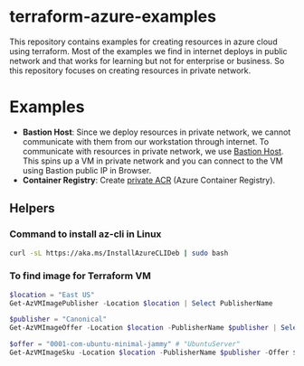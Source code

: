 # terraform-azure-examples
This repository contains examples for creating resources in azure cloud using terraform.  Most of the examples we find in internet deploys in public network and that works for learning but not for enterprise or business. So this repository focuses on creating resources in private network.

# Examples
- **Bastion Host**:  Since we deploy resources in private network, we cannot communicate with them from our workstation through internet.  To communicate with resources in private network, we use [Bastion Host](./bastion_host/).  This spins up a VM in private network and you can connect to the VM using Bastion public IP in Browser.  
- **Container Registry**: Create [private ACR](./acr_private/) (Azure Container Registry).

## Helpers
### Command to install az-cli in Linux
```bash
curl -sL https://aka.ms/InstallAzureCLIDeb | sudo bash
```

### To find image for Terraform VM
```powershell
$location = "East US"
Get-AzVMImagePublisher -Location $location | Select PublisherName

$publisher = "Canonical"
Get-AzVMImageOffer -Location $location -PublisherName $publisher | Select Offer

$offer = "0001-com-ubuntu-minimal-jammy" # "UbuntuServer" 
Get-AzVMImageSku -Location $location -PublisherName $publisher -Offer $offer | Select Skus
```
